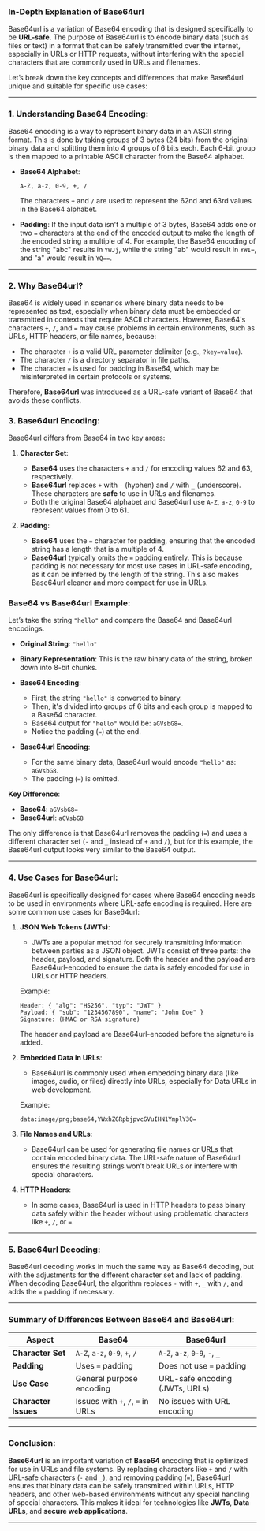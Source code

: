 ### In-Depth Explanation of Base64url

Base64url is a variation of Base64 encoding that is designed specifically to be **URL-safe**. The purpose of Base64url is to encode binary data (such as files or text) in a format that can be safely transmitted over the internet, especially in URLs or HTTP requests, without interfering with the special characters that are commonly used in URLs and filenames.

Let’s break down the key concepts and differences that make Base64url unique and suitable for specific use cases:

---

### 1. **Understanding Base64 Encoding**:
Base64 encoding is a way to represent binary data in an ASCII string format. This is done by taking groups of 3 bytes (24 bits) from the original binary data and splitting them into 4 groups of 6 bits each. Each 6-bit group is then mapped to a printable ASCII character from the Base64 alphabet.

- **Base64 Alphabet**:
  ```
  A-Z, a-z, 0-9, +, /
  ```
  The characters `+` and `/` are used to represent the 62nd and 63rd values in the Base64 alphabet.

- **Padding**:
  If the input data isn't a multiple of 3 bytes, Base64 adds one or two `=` characters at the end of the encoded output to make the length of the encoded string a multiple of 4. For example, the Base64 encoding of the string "abc" results in `YWJj`, while the string "ab" would result in `YWI=`, and "a" would result in `YQ==`.

---

### 2. **Why Base64url?**
Base64 is widely used in scenarios where binary data needs to be represented as text, especially when binary data must be embedded or transmitted in contexts that require ASCII characters. However, Base64's characters `+`, `/`, and `=` may cause problems in certain environments, such as URLs, HTTP headers, or file names, because:

- The character `+` is a valid URL parameter delimiter (e.g., `?key=value`).
- The character `/` is a directory separator in file paths.
- The character `=` is used for padding in Base64, which may be misinterpreted in certain protocols or systems.

Therefore, **Base64url** was introduced as a URL-safe variant of Base64 that avoids these conflicts.

### 3. **Base64url Encoding**:
Base64url differs from Base64 in two key areas:
1. **Character Set**:
   - **Base64** uses the characters `+` and `/` for encoding values 62 and 63, respectively.
   - **Base64url** replaces `+` with `-` (hyphen) and `/` with `_` (underscore). These characters are **safe** to use in URLs and filenames.
   - Both the original Base64 alphabet and Base64url use `A-Z`, `a-z`, `0-9` to represent values from 0 to 61.

2. **Padding**:
   - **Base64** uses the `=` character for padding, ensuring that the encoded string has a length that is a multiple of 4.
   - **Base64url** typically omits the `=` padding entirely. This is because padding is not necessary for most use cases in URL-safe encoding, as it can be inferred by the length of the string. This also makes Base64url cleaner and more compact for use in URLs.

### Base64 vs Base64url Example:
Let’s take the string `"hello"` and compare the Base64 and Base64url encodings.

- **Original String**: `"hello"`
- **Binary Representation**: This is the raw binary data of the string, broken down into 8-bit chunks.
- **Base64 Encoding**:
   - First, the string `"hello"` is converted to binary.
   - Then, it's divided into groups of 6 bits and each group is mapped to a Base64 character.
   - Base64 output for `"hello"` would be: `aGVsbG8=`.
   - Notice the padding (`=`) at the end.

- **Base64url Encoding**:
   - For the same binary data, Base64url would encode `"hello"` as: `aGVsbG8`.
   - The padding (`=`) is omitted.

**Key Difference**:
- **Base64**: `aGVsbG8=`
- **Base64url**: `aGVsbG8`

The only difference is that Base64url removes the padding (`=`) and uses a different character set (`-` and `_` instead of `+` and `/`), but for this example, the Base64url output looks very similar to the Base64 output.

---

### 4. **Use Cases for Base64url**:
Base64url is specifically designed for cases where Base64 encoding needs to be used in environments where URL-safe encoding is required. Here are some common use cases for Base64url:

1. **JSON Web Tokens (JWTs)**:
   - JWTs are a popular method for securely transmitting information between parties as a JSON object. JWTs consist of three parts: the header, payload, and signature. Both the header and the payload are Base64url-encoded to ensure the data is safely encoded for use in URLs or HTTP headers.

   Example:
   ```
   Header: { "alg": "HS256", "typ": "JWT" }
   Payload: { "sub": "1234567890", "name": "John Doe" }
   Signature: (HMAC or RSA signature)
   ```
   The header and payload are Base64url-encoded before the signature is added.

2. **Embedded Data in URLs**:
   - Base64url is commonly used when embedding binary data (like images, audio, or files) directly into URLs, especially for Data URLs in web development.

   Example:
   ```
   data:image/png;base64,YWxhZGRpbjpvcGVuIHN1YmplY3Q=
   ```

3. **File Names and URLs**:
   - Base64url can be used for generating file names or URLs that contain encoded binary data. The URL-safe nature of Base64url ensures the resulting strings won’t break URLs or interfere with special characters.

4. **HTTP Headers**:
   - In some cases, Base64url is used in HTTP headers to pass binary data safely within the header without using problematic characters like `+`, `/`, or `=`.

---

### 5. **Base64url Decoding**:
Base64url decoding works in much the same way as Base64 decoding, but with the adjustments for the different character set and lack of padding. When decoding Base64url, the algorithm replaces `-` with `+`, `_` with `/`, and adds the `=` padding if necessary.

---

### Summary of Differences Between Base64 and Base64url:

| **Aspect**        | **Base64**                  | **Base64url**                |
|-------------------|-----------------------------|------------------------------|
| **Character Set** | `A-Z`, `a-z`, `0-9`, `+`, `/` | `A-Z`, `a-z`, `0-9`, `-`, `_` |
| **Padding**       | Uses `=` padding             | Does not use `=` padding      |
| **Use Case**      | General purpose encoding     | URL-safe encoding (JWTs, URLs)|
| **Character Issues** | Issues with `+`, `/`, `=` in URLs | No issues with URL encoding  |

---

### Conclusion:
**Base64url** is an important variation of **Base64** encoding that is optimized for use in URLs and file systems. By replacing characters like `+` and `/` with URL-safe characters (`-` and `_`), and removing padding (`=`), Base64url ensures that binary data can be safely transmitted within URLs, HTTP headers, and other web-based environments without any special handling of special characters. This makes it ideal for technologies like **JWTs**, **Data URLs**, and **secure web applications**.





---